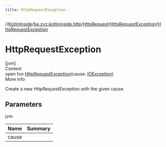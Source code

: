 ```yaml
---
title: HttpRequestException -
---
```

//[KotlinInside](../../../index.md)/[be.zvz.kotlininside.http](../../index.md)/[HttpRequest](../index.md)/[HttpRequestException](index.md)/[HttpRequestException](-http-request-exception.md)



# HttpRequestException  
[jvm]  
Content  
open fun [HttpRequestException](-http-request-exception.md)(cause: [IOException](https://docs.oracle.com/javase/7/docs/api/java/io/IOException.html))  
More info  


Create a new HttpRequestException with the given cause



## Parameters  
  
jvm  
  
|  Name|  Summary| 
|---|---|
| <a name="be.zvz.kotlininside.http/HttpRequest.HttpRequestException/HttpRequestException/#java.io.IOException/PointingToDeclaration/"></a>cause| <a name="be.zvz.kotlininside.http/HttpRequest.HttpRequestException/HttpRequestException/#java.io.IOException/PointingToDeclaration/"></a>
  
  



